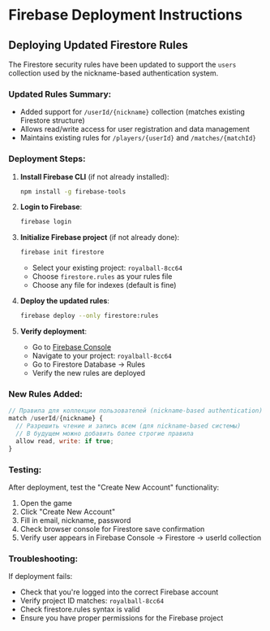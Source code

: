 # Firebase Deployment Instructions

## Deploying Updated Firestore Rules

The Firestore security rules have been updated to support the `users` collection used by the nickname-based authentication system.

### Updated Rules Summary:
- Added support for `/userId/{nickname}` collection (matches existing Firestore structure)
- Allows read/write access for user registration and data management  
- Maintains existing rules for `/players/{userId}` and `/matches/{matchId}`

### Deployment Steps:

1. **Install Firebase CLI** (if not already installed):
   ```bash
   npm install -g firebase-tools
   ```

2. **Login to Firebase**:
   ```bash
   firebase login
   ```

3. **Initialize Firebase project** (if not already done):
   ```bash
   firebase init firestore
   ```
   - Select your existing project: `royalball-8cc64`
   - Choose `firestore.rules` as your rules file
   - Choose any file for indexes (default is fine)

4. **Deploy the updated rules**:
   ```bash
   firebase deploy --only firestore:rules
   ```

5. **Verify deployment**:
   - Go to [Firebase Console](https://console.firebase.google.com/)
   - Navigate to your project: `royalball-8cc64`
   - Go to Firestore Database → Rules
   - Verify the new rules are deployed

### New Rules Added:

```javascript
// Правила для коллекции пользователей (nickname-based authentication)
match /userId/{nickname} {
  // Разрешить чтение и запись всем (для nickname-based системы)
  // В будущем можно добавить более строгие правила
  allow read, write: if true;
}
```

### Testing:

After deployment, test the "Create New Account" functionality:
1. Open the game
2. Click "Create New Account"
3. Fill in email, nickname, password
4. Check browser console for Firestore save confirmation
5. Verify user appears in Firebase Console → Firestore → userId collection

### Troubleshooting:

If deployment fails:
- Check that you're logged into the correct Firebase account
- Verify project ID matches: `royalball-8cc64`
- Check firestore.rules syntax is valid
- Ensure you have proper permissions for the Firebase project 